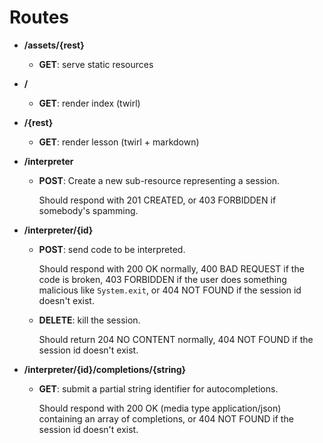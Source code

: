 # Routes

* **/assets/{rest}**

  * **GET**: serve static resources

* **/**

  * **GET**: render index (twirl)

* **/{rest}**

  * **GET**: render lesson (twirl + markdown)

* **/interpreter**

  * **POST**: Create a new sub-resource representing a session.

      Should respond with 201 CREATED, or 403 FORBIDDEN if somebody's spamming.
* **/interpreter/{id}**

  * **POST**: send code to be interpreted.

      Should respond with 200 OK normally, 400 BAD REQUEST if the code is broken, 403 FORBIDDEN if the user does something malicious like `System.exit`, or 404 NOT FOUND if the session id doesn't exist.

  * **DELETE**: kill the session.

      Should return 204 NO CONTENT normally, 404 NOT FOUND if the session id doesn't exist.

* **/interpreter/{id}/completions/{string}**
  * **GET**: submit a partial string identifier for autocompletions.

      Should respond with 200 OK (media type application/json) containing an array of completions, or 404 NOT FOUND if the session id doesn't exist.
